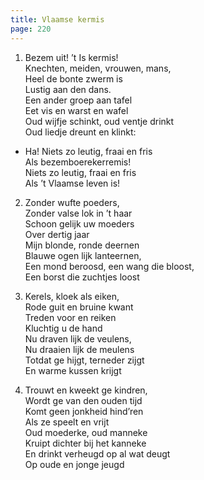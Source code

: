 ```yaml
---
title: Vlaamse kermis
page: 220
---  
```



1. Bezem uit! ’t Is kermis!  
Knechten, meiden, vrouwen, mans,  
Heel de bonte zwerm is  
Lustig aan den dans.  
Een ander groep aan tafel  
Eet vis en warst en wafel  
Oud wijfje schinkt, oud ventje drinkt  
Oud liedje dreunt en klinkt:  


- Ha! Niets zo leutig, fraai en fris  
Als bezemboerekerremis!  
Niets zo leutig, fraai en fris  
Als ’t Vlaamse leven is!  


2. Zonder wufte poeders,  
Zonder valse lok in ’t haar  
Schoon gelijk uw moeders  
Over dertig jaar  
Mijn blonde, ronde deernen  
Blauwe ogen lijk lanteernen,  
Een mond beroosd, een wang die bloost,  
Een borst die zuchtjes loost  


3. Kerels, kloek als eiken,  
Rode guit en bruine kwant  
Treden voor en reiken  
Kluchtig u de hand  
Nu draven lijk de veulens,  
Nu draaien lijk de meulens  
Totdat ge hijgt, terneder zijgt  
En warme kussen krijgt  


4. Trouwt en kweekt ge kindren,  
Wordt ge van den ouden tijd  
Komt geen jonkheid hind’ren  
Als ze speelt en vrijt  
Oud moederke, oud manneke  
Kruipt dichter bij het kanneke  
En drinkt verheugd op al wat deugt  
Op oude en jonge jeugd   
